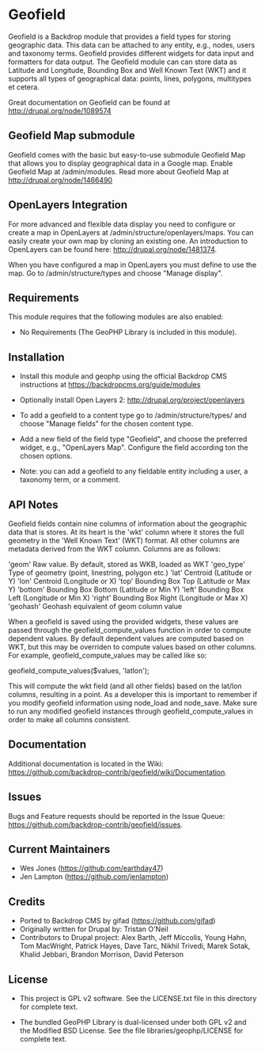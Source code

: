 Geofield
========

Geofield is a Backdrop module that provides a field types for storing
geographic data. This data can be attached to any entity, e.g., nodes, users
and taxonomy terms. Geofield provides different widgets for data input and
formatters for data output. The Geofield module can can store data as Latitude
and Longitude, Bounding Box and Well Known Text (WKT) and it supports all
types of geographical data: points, lines, polygons, multitypes et cetera.

Great documentation on Geofield can be found at http://drupal.org/node/1089574

## Geofield Map submodule

Geofield comes with the basic but easy-to-use submodule Geofield Map that
allows you to display geographical data in a Google map. Enable Geofield Map
at /admin/modules. Read more about Geofield Map at
http://drupal.org/node/1466490

## OpenLayers Integration

For more advanced and flexible data display you need to configure or create a
map in OpenLayers at /admin/structure/openlayers/maps. You can easily create
your own map by cloning an existing one. An introduction to OpenLayers can be
found here: http://drupal.org/node/1481374.

When you have configured a map in OpenLayers you must define to use the map.
Go to  /admin/structure/types and choose "Manage display".


Requirements <!-- Do not include this section if there are no requirements. -->
------------

This module requires that the following modules are also enabled:

* No Requirements (The GeoPHP Library is included in this module).


Installation <!-- This section is required. -->
------------

- Install this module and geophp using the official Backdrop CMS instructions
  at https://backdropcms.org/guide/modules

- Optionally install Open Layers 2: http://drupal.org/project/openlayers

- To add a geofield to a content type go to /admin/structure/types/ and choose
  "Manage fields" for the chosen content type.

- Add a new field of the field type "Geofield", and choose the preferred widget,
  e.g., "OpenLayers Map". Configure the field according ton the chosen options.

- Note: you can add a geofield to any fieldable entity including a user, a
  taxonomy term, or a comment.


API Notes
---------

Geofield fields contain nine columns of information about the geographic data
that is stores. At its heart is the 'wkt' column where it stores the full
geometry in the 'Well Known Text' (WKT) format. All other columns are metadata
derived from the WKT column. Columns are as follows:

  'geom'         Raw value. By default, stored as WKB, loaded as WKT
  'geo_type'     Type of geometry (point, linestring, polygon etc.)
  'lat'          Centroid (Latitude or Y)
  'lon'          Centroid (Longitude or X)
  'top'          Bounding Box Top (Latitude or Max Y)
  'bottom'       Bounding Box Bottom (Latitude or Min Y)
  'left'         Bounding Box Left (Longitude or Min X)
  'right'        Bounding Box Right (Longitude or Max X)
  'geohash'      Geohash equivalent of geom column value

When a geofield is saved using the provided widgets, these values are passed
through the geofield_compute_values function in order to compute dependent
values. By default dependent values are computed based on WKT, but this may be
overriden to compute values based on other columns. For example,
geofield_compute_values may be called like so:

  geofield_compute_values($values, 'latlon');

This will compute the wkt field (and all other fields) based on the lat/lon
columns, resulting in a point. As a developer this is important to remember if
you modify geofield information using node_load and node_save. Make sure to
run any modified geofield instances through geofield_compute_values in order
to make all columns consistent.


Documentation
-------------

Additional documentation is located in the Wiki:
https://github.com/backdrop-contrib/geofield/wiki/Documentation.

Issues
------

Bugs and Feature requests should be reported in the Issue Queue:
https://github.com/backdrop-contrib/geofield/issues.

Current Maintainers
-------------------

- Wes Jones (https://github.com/earthday47)
- Jen Lampton (https://github.com/jenlampton)

Credits
-------

- Ported to Backdrop CMS by gifad (https://github.com/gifad)
- Originally written for Drupal by: Tristan O'Neil
- Contributors to Drupal project: Alex Barth, Jeff Miccolis, Young Hahn, Tom
  MacWright, Patrick Hayes, Dave Tarc, Nikhil Trivedi, Marek Sotak, Khalid
  Jebbari, Brandon Morrison, David Peterson

License <!-- This section is required. -->
-------

* This project is GPL v2 software.
  See the LICENSE.txt file in this directory for complete text.

* The bundled GeoPHP Library is dual-licensed under both GPL v2 and the Modified
  BSD License. See the file libraries/geophp/LICENSE for complete text.
